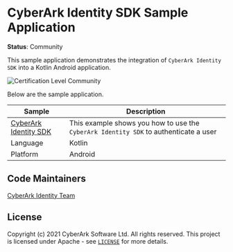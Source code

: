 # CyberArk Identity SDK Sample Application
**Status**: Community

This sample application demonstrates the integration of `CyberArk Identity SDK` into a Kotlin Android application.

![Certification Level Community](https://camo.githubusercontent.com/fc39ec5a52592c929ecd6e7ff4e3d1b7d5a4856c512a5486a5c24a00db6bcf6d/68747470733a2f2f696d672e736869656c64732e696f2f62616467652f43657274696669636174696f6e2532304c6576656c2d436f6d6d756e6974792d3238413734353f6c696e6b3d68747470733a2f2f6769746875622e636f6d2f637962657261726b2f636f6d6d756e6974792f626c6f622f6d61737465722f436f6e6a75722f636f6e76656e74696f6e732f63657274696669636174696f6e2d6c6576656c732e6d64)

Below are the sample application.

| Sample | Description |
|--------|-------------|
| [CyberArk Identity SDK](./app) | This example shows you how to use the `CyberArk Identity SDK` to authenticate a user |
| Language | Kotlin |
| Platform | Android |

## Code Maintainers
[CyberArk Identity Team](https://www.cyberark.com)

<a id="license"></a>
## License
Copyright (c) 2021 CyberArk Software Ltd. All rights reserved.
This project is licensed under Apache - see [`LICENSE`](LICENSE) for more details.
